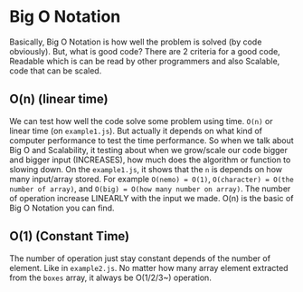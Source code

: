 # Big O Notation

Basically, Big O Notation is how well the problem is solved (by code obviously). But, what is good code?
There are 2 criteria for a good code, Readable which is can be read by other programmers and also Scalable, code that can be scaled.

## O(n) (linear time)

We can test how well the code solve some problem using time. `O(n)` or linear time (on `example1.js`). But actually it depends on what kind of computer performance to test the time performance.
So when we talk about Big O and Scalability, it testing about when we grow/scale our code bigger and bigger input (INCREASES), how much does the algorithm or function to slowing down.
On the `example1.js`, it shows that the `n` is depends on how many input/array stored. For example `O(nemo) = O(1)`, `O(character) = O(the number of array)`, and `O(big) = O(how many number on array)`. The number of operation increase LINEARLY with the input we made.
O(n) is the basic of Big O Notation you can find.

## O(1) (Constant Time)

The number of operation just stay constant depends of the number of element. Like in `example2.js`. No matter how many array element extracted from the `boxes` array, it always be O(1/2/3~) operation.
